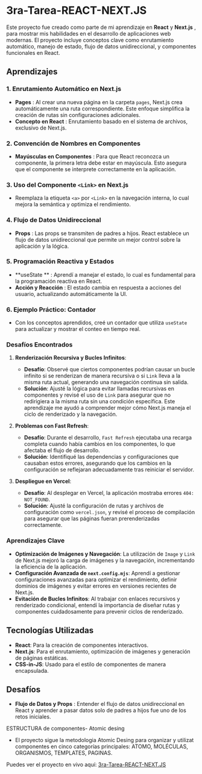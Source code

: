 # 3ra-Tarea-REACT-NEXT.JS

Este proyecto fue creado como parte de mi aprendizaje en **React** y  **Next.js** , para mostrar mis habilidades en el desarrollo de aplicaciones web modernas. El proyecto incluye conceptos clave como enrutamiento automático, manejo de estado, flujo de datos unidireccional, y componentes funcionales en React.

## Aprendizajes 

### 1. Enrutamiento Automático en Next.js

* **Pages** : Al crear una nueva página en la carpeta `pages`, Next.js crea automáticamente una ruta correspondiente. Este enfoque simplifica la creación de rutas sin configuraciones adicionales.
* **Concepto en React** : Enrutamiento basado en el sistema de archivos, exclusivo de Next.js.

### 2. Convención de Nombres en Componentes

* **Mayúsculas en Componentes** : Para que React reconozca un componente, la primera letra debe estar en mayúscula. Esto asegura que el componente se interprete correctamente en la aplicación.

### 3. Uso del Componente `<Link>` en Next.js

* Reemplaza la etiqueta `<a>` por `<Link>` en la navegación interna, lo cual mejora la semántica y optimiza el rendimiento.

### 4. Flujo de Datos Unidireccional

* **Props** : Las props se transmiten de padres a hijos. React establece un flujo de datos unidireccional que permite un mejor control sobre la aplicación y la lógica.

### 5. Programación Reactiva y Estados

* **useState ** : Aprendí a manejar el estado, lo cual es fundamental para la programación reactiva en React.
* **Acción y Reacción** : El estado cambia en respuesta a acciones del usuario, actualizando automáticamente la UI.

### 6. Ejemplo Práctico: Contador

* Con los conceptos aprendidos, creé un contador que utiliza `useState` para actualizar y mostrar el conteo en tiempo real.

### Desafíos Encontrados

1. **Renderización Recursiva y Bucles Infinitos**:
   - **Desafío**: Observé que ciertos componentes podrían causar un bucle infinito si se renderizan de manera recursiva o si `Link` lleva a la misma ruta actual, generando una navegación continua sin salida.
   - **Solución**: Ajusté la lógica para evitar llamadas recursivas en componentes y revisé el uso de `Link` para asegurar que no redirigiera a la misma ruta sin una condición específica. Este aprendizaje me ayudó a comprender mejor cómo Next.js maneja el ciclo de renderizado y la navegación.

2. **Problemas con Fast Refresh**:
   - **Desafío**: Durante el desarrollo, `Fast Refresh` ejecutaba una recarga completa cuando había cambios en los componentes, lo que afectaba el flujo de desarrollo.
   - **Solución**: Identifiqué las dependencias y configuraciones que causaban estos errores, asegurando que los cambios en la configuración se reflejaran adecuadamente tras reiniciar el servidor.

3. **Despliegue en Vercel**:
   - **Desafío**: Al desplegar en Vercel, la aplicación mostraba errores `404: NOT_FOUND`.
   - **Solución**: Ajusté la configuración de rutas y archivos de configuración como `vercel.json`, y revisé el proceso de compilación para asegurar que las páginas fueran prerenderizadas correctamente.

### Aprendizajes Clave

- **Optimización de Imágenes y Navegación**: La utilización de `Image` y `Link` de Next.js mejoró la carga de imágenes y la navegación, incrementando la eficiencia de la aplicación.
- **Configuración Avanzada de `next.config.mjs`**: Aprendí a gestionar configuraciones avanzadas para optimizar el rendimiento, definir dominios de imágenes y evitar errores en versiones recientes de Next.js.
- **Evitación de Bucles Infinitos**: Al trabajar con enlaces recursivos y renderizado condicional, entendí la importancia de diseñar rutas y componentes cuidadosamente para prevenir ciclos de renderizado.

## Tecnologías Utilizadas

- **React**: Para la creación de componentes interactivos.
- **Next.js**: Para el enrutamiento, optimización de imágenes y generación de páginas estáticas.
- **CSS-in-JS**: Usado para el estilo de componentes de manera encapsulada.


## Desafíos 

* **Flujo de Datos y Props** : Entender el flujo de datos unidireccional en React y aprender a pasar datos solo de padres a hijos fue uno de los retos iniciales.

ESTRUCTURA de componentes- Atomic desing

* El proyecto sigue la metodologia Atomic Desing para organizar y utilizat componentes en cinco categorías principales: ATOMO, MOLÉCULAS, ORGANISMOS, TEMPLATES, PAGINAS.

Puedes ver el proyecto en vivo aquí: [3ra-Tarea-REACT-NEXT.JS](https://3ra-tarea-react-next-js.vercel.app/)

